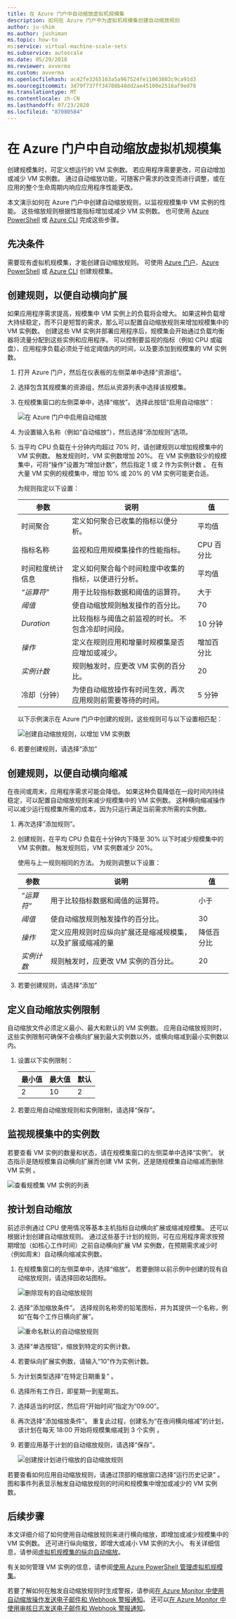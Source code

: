 ```yaml
---
title: 在 Azure 门户中自动缩放虚拟机规模集
description: 如何在 Azure 门户中为虚拟机规模集创建自动缩放规则
author: ju-shim
ms.author: jushiman
ms.topic: how-to
ms:service: virtual-machine-scale-sets
ms.subservice: autoscale
ms.date: 05/29/2018
ms.reviewer: avverma
ms.custom: avverma
ms.openlocfilehash: ac42fe3265163a5a967524fe11063803c9ca91d3
ms.sourcegitcommit: 3d79f737ff34708b48dd2ae45100e2516af9ed78
ms.translationtype: MT
ms.contentlocale: zh-CN
ms.lasthandoff: 07/23/2020
ms.locfileid: "87080584"
---
```

# <a name="automatically-scale-a-virtual-machine-scale-set-in-the-azure-portal"></a>在 Azure 门户中自动缩放虚拟机规模集
创建规模集时，可定义想运行的 VM 实例数。 若应用程序需要更改，可自动增加或减少 VM 实例数。 通过自动缩放功能，可随客户需求的改变而进行调整，或在应用的整个生命周期内响应应用程序性能更改。

本文演示如何在 Azure 门户中创建自动缩放规则，以监视规模集中 VM 实例的性能。 这些缩放规则根据性能指标增加或减少 VM 实例数。 也可使用 [Azure PowerShell](tutorial-autoscale-powershell.md) 或 [Azure CLI](tutorial-autoscale-cli.md) 完成这些步骤。


## <a name="prerequisites"></a>先决条件
需要现有虚拟机规模集，才能创建自动缩放规则。 可使用 [Azure 门户](quick-create-portal.md)、[Azure PowerShell](quick-create-powershell.md) 或 [Azure CLI](quick-create-cli.md) 创建规模集。


## <a name="create-a-rule-to-automatically-scale-out"></a>创建规则，以便自动横向扩展
如果应用程序需求提高，规模集中 VM 实例上的负载将会增大。 如果这种负载增大持续稳定，而不只是短暂的需求，那么可以配置自动缩放规则来增加规模集中的 VM 实例数。 创建这些 VM 实例并部署应用程序后，规模集会开始通过负载均衡器将流量分配到这些实例和应用程序。 可以控制要监视的指标（例如 CPU 或磁盘）、应用程序负载必须处于给定阈值内的时间，以及要添加到规模集的 VM 实例数。

1. 打开 Azure 门户，然后在仪表板的左侧菜单中选择“资源组”。
2. 选择包含其规模集的资源组，然后从资源列表中选择该规模集。
3. 在规模集窗口的左侧菜单中，选择“缩放”。 选择此按钮“启用自动缩放”：

    ![在 Azure 门户中启用自动缩放](media/virtual-machine-scale-sets-autoscale-portal/enable-autoscale.png)

4. 为设置输入名称（例如“自动缩放”），然后选择“添加规则”选项。

5. 当平均 CPU 负载在十分钟内均超过 70% 时，请创建规则以增加规模集中的 VM 实例数。 触发规则时，VM 实例数增加 20%。 在 VM 实例数较少的规模集中，可将“操作”设置为“增加计数”，然后指定 1 或 2 作为实例计数   。 在有大量 VM 实例的规模集中，增加 10% 或 20% 的 VM 实例可能更合适。

    为规则指定以下设置：
    
    | 参数              | 说明                                                                                                         | 值          |
    |------------------------|---------------------------------------------------------------------------------------------------------------------|----------------|
    | 时间聚合     | 定义如何聚合已收集的指标以便分析。                                                | 平均值        |
    | 指标名称          | 监视和应用规模集操作的性能指标。                                                   | CPU 百分比 |
    | 时间粒度统计信息 | 定义如何聚合每个时间粒度中收集的指标，以便进行分析。                             | 平均值        |
    | *“运算符”*             | 用于比较指标数据和阈值的运算符。                                                     | 大于   |
    | *阈值*            | 使自动缩放规则触发操作的百分比。                                                 | 70             |
    | *Duration*             | 比较指标与阈值之前监视的时长。 不包含冷却时间段。                                   | 10 分钟     |
    | *操作*            | 定义在规则应用和增量时规模集是否应增加或减少。                        | 增加百分比 |
    | *实例计数*       | 规则触发时，应更改 VM 实例的百分比。                                            | 20             |
    | 冷却（分钟）  | 为使自动缩放操作有时间生效，再次应用规则前需要等待的时间。 | 5 分钟      |

    以下示例演示在 Azure 门户中创建的规则，这些规则可与以下设置相匹配：

    ![创建自动缩放规则，以增加 VM 实例数](media/virtual-machine-scale-sets-autoscale-portal/rule-increase.png)

6. 若要创建规则，请选择“添加”


## <a name="create-a-rule-to-automatically-scale-in"></a>创建规则，以便自动横向缩减
在夜间或周末，应用程序需求可能会降低。 如果这种负载降低在一段时间内持续稳定，可以配置自动缩放规则来减少规模集中的 VM 实例数。 这种横向缩减操作可以减少运行规模集所需的成本，因为只运行满足当前需求所需的实例数。

1. 再次选择“添加规则”。
2. 创建规则，在平均 CPU 负载在十分钟内下降至 30% 以下时减少规模集中的 VM 实例数。 触发规则后，VM 实例数减少 20%。

    使用与上一规则相同的方法。 为规则调整以下设置：
    
    | 参数              | 说明                                                                                                          | 值          |
    |------------------------|----------------------------------------------------------------------------------------------------------------------|----------------|
    | *“运算符”*             | 用于比较指标数据和阈值的运算符。                                                      | 小于   |
    | *阈值*            | 使自动缩放规则触发操作的百分比。                                                 | 30             |
    | *操作*            | 定义应用规则时应纵向扩展还是缩减规模集，以及扩展或缩减的量                         | 降低百分比 |
    | *实例计数*       | 规则触发时，应更改 VM 实例的百分比。                                             | 20             |

3. 若要创建规则，请选择“添加”


## <a name="define-autoscale-instance-limits"></a>定义自动缩放实例限制
自动缩放文件必须定义最小、最大和默认的 VM 实例数。 应用自动缩放规则时，这些实例限制可确保不会横向扩展到最大实例数以外，或横向缩减到最小实例数以内。

1. 设置以下实例限制：

    | 最小值 | 最大值 | 默认|
    |---------|---------|--------|
    | 2       | 10      | 2      |

2. 若要应用自动缩放规则和实例限制，请选择“保存”。


## <a name="monitor-number-of-instances-in-a-scale-set"></a>监视规模集中的实例数
若要查看 VM 实例的数量和状态，请在规模集窗口的左侧菜单中选择“实例”。 状态指示是随规模集自动横向扩展而创建 VM 实例，还是随规模集自动缩减而删除 VM 实例 。

![查看规模集 VM 实例的列表](media/virtual-machine-scale-sets-autoscale-portal/view-instances.png)


## <a name="autoscale-based-on-a-schedule"></a>按计划自动缩放
前述示例通过 CPU 使用情况等基本主机指标自动横向扩展或缩减规模集。 还可以根据计划创建自动缩放规则。 通过这些基于计划的规则，可在应用程序需求按预期增加（如核心工作时间）之前自动横向扩展 VM 实例数，在预期需求减少时（例如周末）自动横向缩减实例数。

1. 在规模集窗口的左侧菜单中，选择“缩放”。 若要删除以前示例中创建的现有自动缩放规则，请选择回收站图标。

    ![删除现有的自动缩放规则](media/virtual-machine-scale-sets-autoscale-portal/delete-rules.png)

2. 选择“添加缩放条件”。 选择规则名称旁的铅笔图标，并为其提供一个名称，例如“在每个工作日横向扩展”。

    ![重命名默认的自动缩放规则](media/virtual-machine-scale-sets-autoscale-portal/rename-rule.png)

3. 选择“单选按钮”，缩放到特定的实例计数。
4. 若要纵向扩展实例数，请输入“10”作为实例计数。
5. 为计划类型选择“在特定日期重复” 。
6. 选择所有工作日，即星期一到星期五。
7. 选择适当的时区，然后将“开始时间”指定为“09:00”。
8. 再次选择“添加缩放条件”。 重复此过程，创建名为“在夜间横向缩减”的计划，该计划在每天 18:00 开始将规模集缩减到 3 个实例  。
9. 若要应用基于计划的自动缩放规则，请选择“保存”。

    ![创建按计划进行缩放的自动缩放规则](media/virtual-machine-scale-sets-autoscale-portal/schedule-autoscale.PNG)

若要查看如何应用自动缩放规则，请通过顶部的缩放窗口选择“运行历史记录” 。 图和事件列表显示触发自动缩放规则的时间和规模集中增加或减少的 VM 实例数。


## <a name="next-steps"></a>后续步骤
本文详细介绍了如何使用自动缩放规则来进行横向缩放，即增加或减少规模集中的 VM 实例数。 还可进行纵向缩放，即增大或减小 VM 实例的大小。 有关详细信息，请参阅[虚拟机规模集的纵向自动缩放](virtual-machine-scale-sets-vertical-scale-reprovision.md)。

有关如何管理 VM 实例的信息，请参阅[使用 Azure PowerShell 管理虚拟机规模集](./virtual-machine-scale-sets-manage-powershell.md)。

若要了解如何在触发自动缩放规则时生成警报，请参阅[在 Azure Monitor 中使用自动缩放操作发送电子邮件和 Webhook 警报通知](../azure-monitor/platform/autoscale-webhook-email.md)。 还可以[在 Azure Monitor 中使用审核日志发送电子邮件和 Webhook 警报通知](../azure-monitor/platform/alerts-log-webhook.md)。
